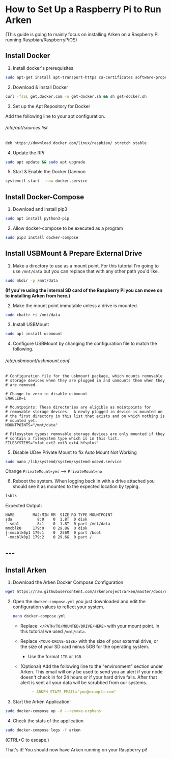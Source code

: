 # How to Set Up a Raspberry Pi to Run Arken

(This guide is going to mainly focus on installing Arken on a Raspberry Pi running Raspbian/RaspberryPiOS)

## Install Docker

1. Install docker's prerequisites

```bash
sudo apt-get install apt-transport-https ca-certificates software-properties-common -y
```

2. Download & Install Docker

```bash
curl -fsSL get.docker.com -o get-docker.sh && sh get-docker.sh
```

3. Set up the Apt Repository for Docker

Add the following line to your apt configuration.

###### /etc/apt/sources.list

```bash
deb https://download.docker.com/linux/raspbian/ stretch stable
```

4. Update the RPi

```bash
sudo apt update && sudo apt upgrade
```

5. Start & Enable the Docker Daemon

```bash
systemctl start --now docker.service
```

## Install Docker-Compose

1. Download and install pip3

```bash
sudo apt install python3-pip
```

2. Allow docker-compose to be executed as a program

```bash
sudo pip3 install docker-compose
```

## Install USBMount & Prepare External Drive

1. Make a directory to use as a mount point. For this tutorial I'm going to use `/mnt/data` but you can replace that with any other path you'd like.

```bash
sudo mkdir -p /mnt/data
```

**(If you're using the internal SD card of the Raspberry Pi you can move on to installing Arken from here.)**

2. Make the mount point immutable unless a drive is mounted.

```bash
sudo chattr +i /mnt/data
```

3. Install USBMount

```bash
sudo apt install usbmount
```

4. Configure USBMount by changing the configuration file to match the following.

###### /etc/usbmount/usbmount.conf

```roboconf
# Configuration file for the usbmount package, which mounts removable
# storage devices when they are plugged in and unmounts them when they
# are removed.

# Change to zero to disable usbmount
ENABLED=1

# Mountpoints: These directories are eligible as mointpoints for
# removable storage devices.  A newly plugged in device is mounted on
# the first directory in this list that exists and on which nothing is
# mounted yet.
MOUNTPOINTS="/mnt/data"

# Filesystem types: removable storage devices are only mounted if they
# contain a filesystem type which is in this list.
FILESYSTEMS="vfat ext2 ext3 ext4 hfsplus"
```

5. Disable UDev Private Mount to fix Auto Mount Not Working

```bash
sudo nano /lib/systemd/system/systemd-udevd.service
```

Change `PrivateMount=yes`  --> `PrivateMount=no`



6. Reboot the system. When logging back in with a drive attached you should see it as mounted to the expected location by typing.

```bash
lsblk
```

 Expected Output:

```
NAME        MAJ:MIN RM  SIZE RO TYPE MOUNTPOINT
sda           8:0    0  1.8T  0 disk 
`-sda1        8:1    0  1.8T  0 part /mnt/data
mmcblk0     179:0    0 29.8G  0 disk 
|-mmcblk0p1 179:1    0  256M  0 part /boot
`-mmcblk0p2 179:2    0 29.6G  0 part /
```

## ---

## Install Arken

1. Download the Arken Docker Compose Configuration

```bash
wget https://raw.githubusercontent.com/arkenproject/arken/master/docs/examples/docker-compose.yml
```

2. Open the `docker-compose.yml` you just downloaded and edit the configuration values to reflect your system. 
   
   ```bash
   nano docker-compose.yml
   ```
   
   - Replace: `</PATH/TO/MOUNTED/DRIVE/HERE>` with your mount point. In this tutorial we used `/mnt/data`.
   
   - Replace `<YOUR-DRIVE-SIZE>` with the size of your external drive, or the size of your SD card minus 5GB for the operating system.
     
     - Use the format `1TB` or  `1GB`
   
   - (Optional) Add the following line to the "environment" section under Arken. This email will only be used to send you an alert if your node doesn't check in for 24 hours or if your hard drive fails. After that alert is sent all your data will be scrubbed from our systems.
     
     ```yaml
          - ARKEN_STATS_EMAIL="you@example.com"
     ```

3. Start the Arken Application!

```bash
sudo docker-compose up -d --remove-orphans
```

4. Check the stats of the application

```bash
sudo docker-compose logs -f arken
```

(CTRL+C to escape.)

That's it! You should now have Arken running on your Raspberry pi!
